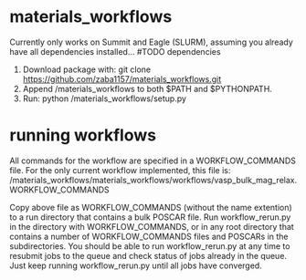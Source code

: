 # materials_workflows

Currently only works on Summit and Eagle (SLURM), assuming you already have all dependencies installed...
#TODO dependencies

1) Download package with: git clone https://github.com/zaba1157/materials_workflows.git
2) Append <Install Directory>/materials_workflows to both $PATH and $PYTHONPATH.
3) Run: python <Install Directory>/materials_workflows/setup.py

# running workflows

All commands for the workflow are specified in a WORKFLOW_COMMANDS file. 
For the only current workflow implemented, this file is:
/materials_workflows/materials_workflows/workflows/vasp_bulk_mag_relax.WORKFLOW_COMMANDS

Copy above file as WORKFLOW_COMMANDS (without the name extention) to a run directory that contains a bulk POSCAR file.
Run workflow_rerun.py in the directory with WORKFLOW_COMMANDS, or in any root directory that contains a number of WORKFLOW_COMMANDS files and POSCARs in the subdirectories. You should be able to run workflow_rerun.py at any time to resubmit jobs to the queue and check status of jobs already in the queue. Just keep running workflow_rerun.py until all jobs have converged.


  
  
  
